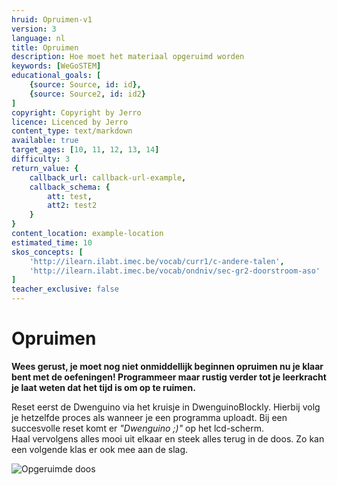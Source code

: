 ```yaml
---
hruid: Opruimen-v1
version: 3
language: nl
title: Opruimen
description: Hoe moet het materiaal opgeruimd worden
keywords: [WeGoSTEM]
educational_goals: [
    {source: Source, id: id}, 
    {source: Source2, id: id2}
]
copyright: Copyright by Jerro
licence: Licenced by Jerro
content_type: text/markdown
available: true
target_ages: [10, 11, 12, 13, 14]
difficulty: 3
return_value: {
    callback_url: callback-url-example,
    callback_schema: {
        att: test,
        att2: test2
    }
}
content_location: example-location
estimated_time: 10
skos_concepts: [
    'http://ilearn.ilabt.imec.be/vocab/curr1/c-andere-talen', 
    'http://ilearn.ilabt.imec.be/vocab/ondniv/sec-gr2-doorstroom-aso'
]
teacher_exclusive: false
---
```


# Opruimen

**Wees gerust, je moet nog niet onmiddellijk beginnen opruimen nu je klaar bent met de oefeningen! Programmeer maar rustig verder tot je leerkracht je laat weten dat het tijd is om op te ruimen.**

Reset eerst de Dwenguino via het kruisje in DwenguinoBlockly. Hierbij volg je hetzelfde proces als wanneer je een programma uploadt. Bij een succesvolle reset komt er *"Dwenguino ;)"* op het lcd-scherm.  
Haal vervolgens alles mooi uit elkaar en steek alles terug in de doos. Zo kan een volgende klas er ook mee aan de slag. 

![Opgeruimde doos](https://scholen.dwengo.org/static/wegostem-doos.jpg "opgeruimde doos")